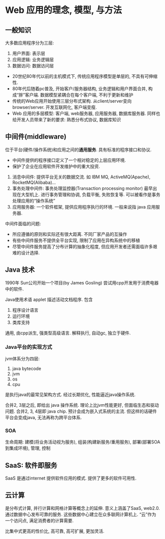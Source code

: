 # Web 应用的理念, 模型, 与方法

## 一般知识

大多数应用程序分为三层:
1.  用户界面: 表示层
2.  应用逻辑: 业务逻辑层
3.  数据访问: 数据访问层

-  20世纪80年代以前的主机模式下, 传统应用程序模型是单层的, 不具有可伸缩性. 
-  80年代后随着pc普及, 开始客户/服务器结构, 业务逻辑和用户界面合并, 构成“胖”客户端. 数据模型紧耦合在每个客户端, 不利于更新和维护
-  传统的Web应用开始使用三层分布式架构. 从client/server变向browser/server. 开发互联网化, 客户端变瘦. 
-  Web 应用的多层模型: 客户端, web服务器, 应用服务器, 数据库服务器. 同样也给开发人员带来了新的要求: 熟悉分布式协议, 数据库知识

## 中间件(middleware)

位于平台(硬件/操作系统)和应用之间的**通用服务**. 具有标准的程序接口和协议.

-  中间件提供的程序接口定义了一个相对稳定的上层应用环境. 
-  保护了企业在应用软件开发维护中的重大投资.

1.  消息中间件: 提供平台无关的数据交流. 如 IBM MQ, ActiveMQ(Apache), RocketMQ(Alibaba)...
2.  事务处理中间件: 事务处理监控器(Transaction processing monitor) 最早出现在大型机上. 进行事务管理和协调, 负载平衡, 失败恢复等. 可以被看作是事务处理应用的“操作系统”
3.  应用服务器: 一个软件框架, 提供应用程序执行的环境. 一般来说指 java 应用服务器. 

中间件面临的问题:
-  所应遵循的原则和实际还有很大距离. 不同厂家产品的互操作
-  有些中间件服务不提供全平台实现, 限制了应用在异构系统中的移植
-  尽管中间件服务提高了分布计算的抽象化程度, 但应用开发者还需面临许多艰难的设计选择. 

## Java 技术

1990年 Sun公司开始一个项目(by James Gosling) 尝试用cpp开发用于消费电器中的软件. 

Java使用术语 applet 描述活动文档程序. 包含
1.  程序设计语言
2.  运行环境
3.  类库支持

通用, 由cpp派生, 强类型高级语言. 解释执行, 自动gc, 独立于硬件. 

### Java平台的实现方式

jvm体系分为四层:
1.  java bytecode
2.  jvm
3.  os
4.  cpu

是执行java的最常见架构方式. 经过长期优化, 性能逼近java操作系统.

合并2, 3层之后, 即给出 java 操作系统. 理论上比jvm性能更好, 但面临生态和驱动问题. 合并2, 3, 4层即 java chip. 预计会成为嵌入式系统的主流. 但这样的话硬件平台会变成java, 无法再称为跨平台体系.

### SOA

生命周期: 建模(将业务活动视为服务), 组装(构建新服务/重用服务), 部署(部署SOA到集成环境), 管理, 控制

## SaaS: 软件即服务

SaaS 是通过internet 提供软件应用的模式. 提供了更多的软件可用性.

## 云计算

是分布式计算, 并行计算和网格计算等概念上的延伸. 意义上涵盖了SaaS, web2.0. 通过数据中心发布可靠的服务. 这些数据中心建立在众多联网计算机上. “云”作为一个访问点, 满足消费者的计算需要.

比集中式更高的性价比, 高可靠, 高可扩展, 更加灵活. 

